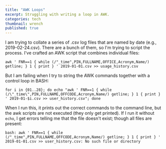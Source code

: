 ```yaml
---
title: "AWK Loops"
excerpt: Struggling with writing a loop in AWK. 
categories: tech
thumbnail: wrench
published: true
---
```



I am trying to collate a series of .csv log files that are named by date (e.g., 2019-02-24.csv). There are a bunch of them, so I'm trying to script the process. I've crafted an AWK script that combines individual files: 

```
awk ' FNR==1 { while (/"_time",PIN,FULLNAME,OFFICE,Acronym,Name/) getline; } 1 { print } ' 2019-01-01.csv >> usage_history.csv
```

But I am failing when I try to string the AWK commands together with a control loop in BASH:

```
for i in {01..28}; do echo "awk ' FNR==1 { while (/\"_time\",PIN,FULLNAME,OFFCODE,Acronym,Name/) getline; } 1 { print } ' 2019-01-$i.csv >> user_history.csv"; done
```

When I run this, it prints out the correct commands to the command line, but the awk scripts are not executed (they only get printed). If I run it without `echo`, I get errors telling me that the file doesn't exist; though all files are present: 

```
bash: awk ' FNR==1 { while (/"_time",PIN,FULLNAME,OFFCODE,Acronym,Name/) getline; } 1 { print } ' 2019-01-01.csv >> user_history.csv: No such file or directory
```

